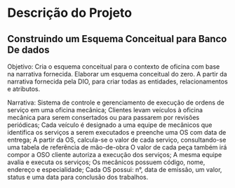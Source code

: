 # Descrição do Projeto

## Construindo um Esquema Conceitual para Banco De dados

Objetivo: Cria o esquema conceitual para o contexto de oficina com base na narrativa fornecida. Elaborar um esquema conceitual do zero. A partir da narrativa fornecida pela DIO, para criar todas as entidades, relacionamentos e atributos.

Narrativa: 
Sistema de controle e gerenciamento de execução de ordens de serviço em uma oficina mecânica;
Clientes levam veículos à oficina mecânica para serem consertados ou para passarem por revisões  periódicas;
Cada veículo é designado a uma equipe de mecânicos que identifica os serviços a serem executados e preenche uma OS com data de entrega;
A partir da OS, calcula-se o valor de cada serviço, consultando-se uma tabela de referência de mão-de-obra
O valor de cada peça também irá compor a OSO cliente autoriza a execução dos serviços;
A mesma equipe avalia e executa os serviços;
Os mecânicos possuem código, nome, endereço e especialidade;
Cada OS possui: n°, data de emissão, um valor, status e uma data para conclusão dos trabalhos.
